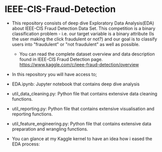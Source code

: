 # IEEE-CIS-Fraud-Detection

* This repository consists of deep dive Exploratory Data Analysis(EDA) about IEEE-CIS Fraud Detection Data Set. This competition is a binary classification problem - i.e. our target variable is a binary attribute (Is the user making the click fraudulent or not?) and our goal is to classify users into "fraudulent" or "not fraudulent" as well as possible. 
  * You can read the complete dataset overview and data description found in IEEE-CIS Fraud Detection page. https://www.kaggle.com/c/ieee-fraud-detection/overview 

*  In this repository you will have access to;
 * EDA.ipynb: Jupyter notebook that contains deep dive analysis
 * util_data_cleaning.py: Python file that contains extensive data cleaning functions.
 * util_reporting.py: Python file that contains extensive visualisation and reporting functions.
 * util_feature_engineering.py: Python file that contains extensive data preparation and wrangling functions.

* You can glance at my Kaggle kernel to have an idea how i eased the EDA process: 




